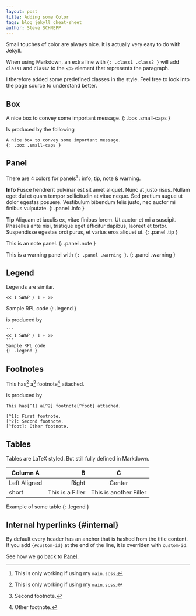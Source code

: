 ```yaml
---
layout: post
title: Adding some Color
tags: blog jekyll cheat-sheet
author: Steve SCHNEPP
---
```


Small touches of color are always nice. It is actually very easy
to do with Jekyll.

When using Markdown, an extra line with `{: .class1 .class2 }`
will add `class1` and `class2` to the `<p>` element that
represents the paragraph.

I therefore added some predefined classes in the style.
Feel free to look into the page source to understand better.

## Box

A nice box to convey some important message.
{: .box .small-caps }

Is produced by the following

    A nice box to convey some important message.
    {: .box .small-caps }

## Panel

There are 4 colors for panels[^1] : info, tip, note & warning.

[^1]: This is only working if using my `main.scss`.

__Info__ Fusce hendrerit pulvinar est sit amet aliquet. Nunc at
justo risus. Nullam eget dui et quam tempor sollicitudin at
vitae neque. Sed pretium augue ut dolor egestas posuere.
Vestibulum bibendum felis justo, nec auctor mi finibus
vulputate.
{: .panel .info }

__Tip__ Aliquam et iaculis ex, vitae finibus lorem. Ut auctor et mi a
suscipit.  Phasellus ante nisi, tristique eget efficitur
dapibus, laoreet et tortor. Suspendisse egestas orci purus, et
varius eros aliquet ut.
{: .panel .tip }

This is an note panel.
{: .panel .note }

This is a warning panel with `{: .panel .warning }`.
{: .panel .warning }

## Legend

Legends are similar.

```
<< 1 SWAP / 1 + >>
```
Sample RPL code
{: .legend }

is produced by

    ```
    << 1 SWAP / 1 + >>
    ```
    Sample RPL code
    {: .legend }

## Footnotes

This has[^1] a[^2] footnote[^foot] attached.

[^1]: First footnote.
[^2]: Second footnote.
[^foot]: Other footnote.

is produced by

    This has[^1] a[^2] footnote[^foot] attached.

    [^1]: First footnote.
    [^2]: Second footnote.
    [^foot]: Other footnote.

## Tables

Tables are LaTeX styled. But still fully defined in Markdown.

| Column A | B | C |
|----------|--:|:-:|
| Left Aligned | Right | Center |
| short | This is a Filler | This is another Filler |

Example of some table
{: .legend }

## Internal hyperlinks {#internal}

By default every header has an anchor that is hashed from the title content. If you add `{#custom-id}` at the end of the line, it is overriden with `custom-id`.

See how we go back to [Panel](#panel).
